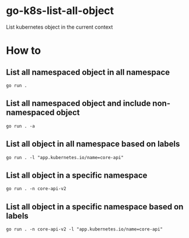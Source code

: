 # go-k8s-list-all-object
List kubernetes object in the current context

# How to
## List all namespaced object in all namespace
```
go run .
```

## List all namespaced object and include non-namespaced object
```
go run . -a
```

## List all object in all namespace based on labels
```
go run . -l "app.kubernetes.io/name=core-api"
```

## List all object in a specific namespace
```
go run . -n core-api-v2
```

## List all object in a specific namespace based on labels
```
go run . -n core-api-v2 -l "app.kubernetes.io/name=core-api"
```
